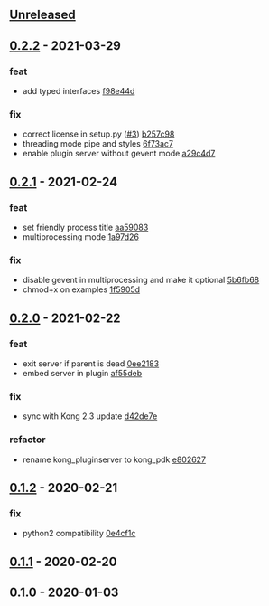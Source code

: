 <a name="unreleased"></a>
## [Unreleased]


<a name="0.2.2"></a>
## [0.2.2] - 2021-03-29
### feat
- add typed interfaces [f98e44d](https://github.com/fffonion/kong-pdk/commit/f98e44d75271d5daceaf00f8f011ce7efaa19865)

### fix
- correct license in setup.py ([#3](https://github.com/fffonion/kong-pdk/issues/3)) [b257c98](https://github.com/fffonion/kong-pdk/commit/b257c98298343e2911de35d89dc44c1cb0f59547)
- threading mode pipe and styles [6f73ac7](https://github.com/fffonion/kong-pdk/commit/6f73ac76c6f3fc49081ba67b62e0d9ea4547cbb1)
- enable plugin server without gevent mode [a29c4d7](https://github.com/fffonion/kong-pdk/commit/a29c4d765fb9e2dfa1a8b27fccb333864a61d529)


<a name="0.2.1"></a>
## [0.2.1] - 2021-02-24
### feat
- set friendly process title [aa59083](https://github.com/fffonion/kong-pdk/commit/aa59083e6ede0394fdf2cb25f9925a36a7cc5aae)
- multiprocessing mode [1a97d26](https://github.com/fffonion/kong-pdk/commit/1a97d26e773c399149f12bee08943821a3dd9c7b)

### fix
- disable gevent in multiprocessing and make it optional [5b6fb68](https://github.com/fffonion/kong-pdk/commit/5b6fb682d9237ebb75bc653c0536678f3efe7d67)
- chmod+x on examples [1f5905d](https://github.com/fffonion/kong-pdk/commit/1f5905dc879528c519411b2914e20e2b5236e749)


<a name="0.2.0"></a>
## [0.2.0] - 2021-02-22
### feat
- exit server if parent is dead [0ee2183](https://github.com/fffonion/kong-pdk/commit/0ee2183c5679d9cc255435ff98c82d28fbf22f5b)
- embed server in plugin [af55deb](https://github.com/fffonion/kong-pdk/commit/af55deb6d2f65a8a2be654cd4c8d7f13247869ee)

### fix
- sync with Kong 2.3 update [d42de7e](https://github.com/fffonion/kong-pdk/commit/d42de7ef9565f316890aad3132e432e6a04c77f7)

### refactor
- rename kong_pluginserver to kong_pdk [e802627](https://github.com/fffonion/kong-pdk/commit/e802627436e4b856a16e4d68b9329914f2a3a4cc)


<a name="0.1.2"></a>
## [0.1.2] - 2020-02-21
### fix
- python2 compatibility [0e4cf1c](https://github.com/fffonion/kong-pdk/commit/0e4cf1cda574db778e8152b30359e6e9927b0432)


<a name="0.1.1"></a>
## [0.1.1] - 2020-02-20

<a name="0.1.0"></a>
## 0.1.0 - 2020-01-03

[Unreleased]: https://github.com/fffonion/kong-pdk/compare/0.2.2...HEAD
[0.2.2]: https://github.com/fffonion/kong-pdk/compare/0.2.1...0.2.2
[0.2.1]: https://github.com/fffonion/kong-pdk/compare/0.2.0...0.2.1
[0.2.0]: https://github.com/fffonion/kong-pdk/compare/0.1.2...0.2.0
[0.1.2]: https://github.com/fffonion/kong-pdk/compare/0.1.1...0.1.2
[0.1.1]: https://github.com/fffonion/kong-pdk/compare/0.1.0...0.1.1
